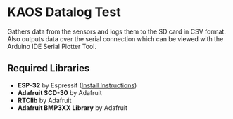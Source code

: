 # KAOS Datalog Test
Gathers data from the sensors and logs them to the SD card in CSV format. Also outputs data over the serial connection which can be viewed with the Arduino IDE Serial Plotter Tool.

## Required Libraries
- **ESP-32** by Espressif ([Install Instructions](https://docs.espressif.com/projects/arduino-esp32/en/latest/installing.html))
- **Adafruit SCD-30** by Adafruit
- **RTClib** by Adafruit
- **Adafruit BMP3XX Library** by Adafruit
